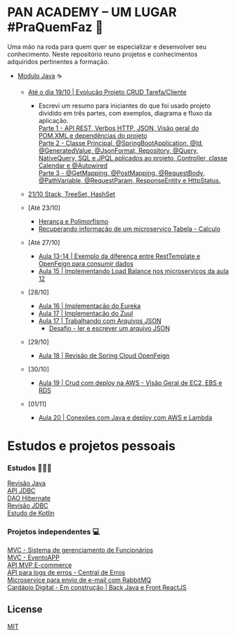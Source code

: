 # PAN ACADEMY – UM LUGAR #PraQuemFaz 🚀

Uma mão na roda para quem quer se especializar e desenvolver seu conhecimento. Neste repositório reuno projetos e conhecimentos adquiridos pertinentes a formação.

- [Modulo Java](https://github.com/jmvgcomp/pan-academy/tree/master/modulo-java) ☕ 
  - [Até o dia 19/10 | Evolução Projeto CRUD Tarefa/Cliente](https://github.com/jmvgcomp/pan-academy/tree/master/modulo-java/aula8)  
    - Escrevi um resumo para iniciantes do que foi usado projeto dividido em três partes, com exemplos, diagrama e fluxo da aplicação.  
      [Parte 1 - API REST, Verbos HTTP, JSON, Visão geral do POM.XML e dependências do projeto](https://medium.com/@jmvgdev/entendendo-um-projeto-spring-rest-api-inciantes-parte-1-b205d1a6c2d4)  
      [Parte 2 - Classe Principal, @SpringBootApplication, @Id, @GeneratedValue, @JsonFormat, Repository, @Query, NativeQuery, SQL e JPQL aplicados ao projeto, Controller, classe Calendar e @Autowired](https://medium.com/@jmvgdev/entendendo-um-projeto-spring-rest-api-inciantes-parte-2-3b4533d478b7)  
      [Parte 3 - @GetMapping, @PostMapping, @RequestBody, @PathVariable, @RequestParam, ResponseEntity e HttpStatus.](https://medium.com/@jmvgdev/entendendo-um-projeto-spring-rest-api-inciantes-parte-3-220a698b9e55)
      
  - [21/10 Stack, TreeSet, HashSet](https://github.com/jmvgcomp/pan-academy/tree/master/modulo-java/aula10%20-%20stacks%2C%20set/src)
  - [Até 23/10]  
    - [Herança e Polimorfismo](https://github.com/jmvgcomp/pan-academy/tree/master/modulo-java/aula11-heranca-polimorfismo/src)
    - [Recuperando informação de um microserviço Tabela - Calculo](https://github.com/jmvgcomp/pan-academy/tree/master/modulo-java/aula12-microservices)
  - [Até 27/10]
    - [Aula 13-14 | Exemplo da diferença entre RestTemplate e OpenFeign para consumir dados](https://github.com/jmvgcomp/pan-academy/tree/master/modulo-java/aula13-microservices/ms-appuser)  
    - [Aula 15 | Implementando Load Balance nos microserviços da aula 12](https://github.com/jmvgcomp/pan-academy/tree/master/modulo-java/aula12-microservices)
  - [28/10]
    - [Aula 16 | Implementação do Eureka](https://github.com/jmvgcomp/pan-academy/tree/master/modulo-java/aula16-eureka-springcloud)
    - [Aula 17 | Implementação do Zuul](https://github.com/jmvgcomp/pan-academy/tree/master/modulo-java/aula16-eureka-springcloud/zuul-api-gateway)
    - [Aula 17 | Trabalhando com Arquivos JSON](https://github.com/jmvgcomp/pan-academy/tree/master/modulo-java/aula17-java-json/src/main/java/dev/jmvg/javajson)
      - [Desafio - ler e escrever um arquivo JSON](https://github.com/jmvgcomp/pan-academy/blob/master/modulo-java/aula17-java-json/src/main/java/dev/jmvg/javajson/Desafio.java)
  - [29/10] 
    - [Aula 18 | Revisão de Spring Cloud OpenFeign](https://github.com/jmvgcomp/pan-academy/tree/master/modulo-java/aula18-revisao-feign)
  - [30/10]
    - [Aula 19 | Crud com deploy na AWS - Visão Geral de EC2, EBS e RDS](https://github.com/jmvgcomp/pan-academy/tree/master/modulo-java/aula19-api-crud-aws)
  - [01/11] 
    - [Aula 20 | Conexões com Java e deploy com AWS e Lambda](https://github.com/jmvgcomp/pan-academy/tree/master/modulo-java/aula20-java-connections/awslambda/2AppLambda2)


# Estudos e projetos pessoais

### Estudos 👨🏽‍🎓
[Revisão Java](https://github.com/jmvgcomp/LinguagemJava/tree/master/src)  
[API JDBC](https://github.com/jmvgcomp/JDBC)  
[DAO Hibernate](https://github.com/jmvgcomp/DAO-JPA-Hibernate)  
[Revisão JDBC](https://github.com/jmvgcomp/revisao-jdbc-oo)  
[Estudo de Kotlin](https://github.com/jmvgcomp/EstudoKotlin)

### Projetos independentes 💻
[MVC - Sistema de gerenciamento de Funcionários](https://github.com/jmvgcomp/Sistema-de-Gerenciamento-de-Funcionarios)  
[MVC - EventoAPP](https://github.com/jmvgcomp/EventoAPP)  
[API MVP E-commerce](https://github.com/jmvgcomp/mvp-ecommerce-api)  
[API para logs de erros - Central de Erros](https://github.com/jmvgcomp/errorflowbackend/tree/master/src/main/java/dev/jmvg/codenation/errorflow/api)  
[Microservice para envio de e-mail com RabbitMQ](https://github.com/jmvgcomp/microservice-email)  
[Cardápio Digital - Em construção | Back Java e Front ReactJS
](https://github.com/jmvgcomp/menufood)  






## License
[MIT](https://choosealicense.com/licenses/mit/)
